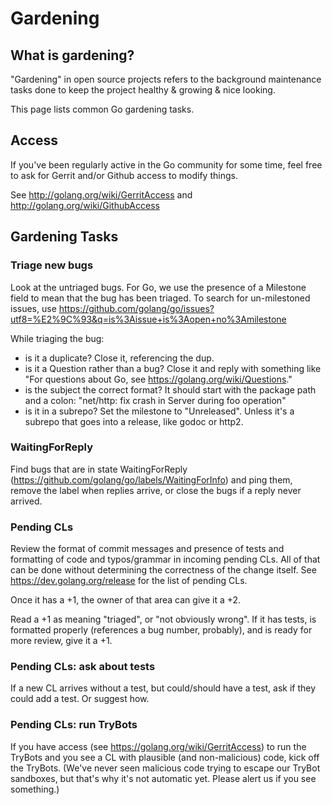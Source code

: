 # Gardening

## What is gardening?

"Gardening" in open source projects refers to the background maintenance tasks done to keep the project healthy & growing & nice looking.

This page lists common Go gardening tasks.

## Access

If you've been regularly active in the Go community for some time, feel free to ask for Gerrit and/or Github access to modify things.

See http://golang.org/wiki/GerritAccess and http://golang.org/wiki/GithubAccess

## Gardening Tasks

### Triage new bugs

Look at the untriaged bugs. For Go, we use the presence of a Milestone field to mean that the bug has been triaged. To search for un-milestoned issues, use https://github.com/golang/go/issues?utf8=%E2%9C%93&q=is%3Aissue+is%3Aopen+no%3Amilestone

While triaging the bug:

* is it a duplicate? Close it, referencing the dup.
* is it a Question rather than a bug? Close it and reply with something like "For questions about Go, see https://golang.org/wiki/Questions." 
* is the subject the correct format? It should start with the package path and a colon: "net/http: fix crash in Server during foo operation"
* is it in a subrepo? Set the milestone to "Unreleased". Unless it's a subrepo that goes into a release, like godoc or http2.

### WaitingForReply

Find bugs that are in state WaitingForReply (https://github.com/golang/go/labels/WaitingForInfo) and ping them, remove the label when replies arrive, or close the bugs if a reply never arrived.

### Pending CLs

Review the format of commit messages and presence of tests and formatting of code and typos/grammar in incoming pending CLs. All of that can be done without determining the correctness of the change itself. See  https://dev.golang.org/release for the list of pending CLs.

Once it has a +1, the owner of that area can give it a +2.

Read a +1 as meaning "triaged", or "not obviously wrong". If it has tests, is formatted properly (references a bug number, probably), and is ready for more review, give it a +1.

### Pending CLs: ask about tests

If a new CL arrives without a test, but could/should have a test, ask if they could add a test. Or suggest how.

### Pending CLs: run TryBots

If you have access (see https://golang.org/wiki/GerritAccess) to run the TryBots and you see a CL with plausible (and non-malicious) code, kick off the TryBots. (We've never seen malicious code trying to escape our TryBot sandboxes, but that's why it's not automatic yet. Please alert us if you see something.)
